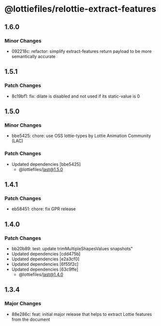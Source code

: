 # @lottiefiles/relottie-extract-features

## 1.6.0

### Minor Changes

- 092218c: refactor: simplify extract-features return payload to be more semantically accurate

## 1.5.1

### Patch Changes

- 8c19bf1: fix: dilate is disabled and not used if its static-value is 0

## 1.5.0

### Minor Changes

- bbe5425: chore: use OSS lottie-types by Lottie Animation Community (LAC)

### Patch Changes

- Updated dependencies [bbe5425]
  - @lottiefiles/last@1.5.0

## 1.4.1

### Patch Changes

- eb58451: chore: fix GPR release

## 1.4.0

### Patch Changes

- bb20b89: test: update trimMultipleShapesValues snapshots"
- Updated dependencies [cdd475b]
- Updated dependencies [e2a3cf0]
- Updated dependencies [6f55f2c]
- Updated dependencies [63c9ffe]
  - @lottiefiles/last@1.4.0

## 1.3.4

### Major Changes

- 88e286c: feat: initial major release that helps to extract Lottie features from the document
